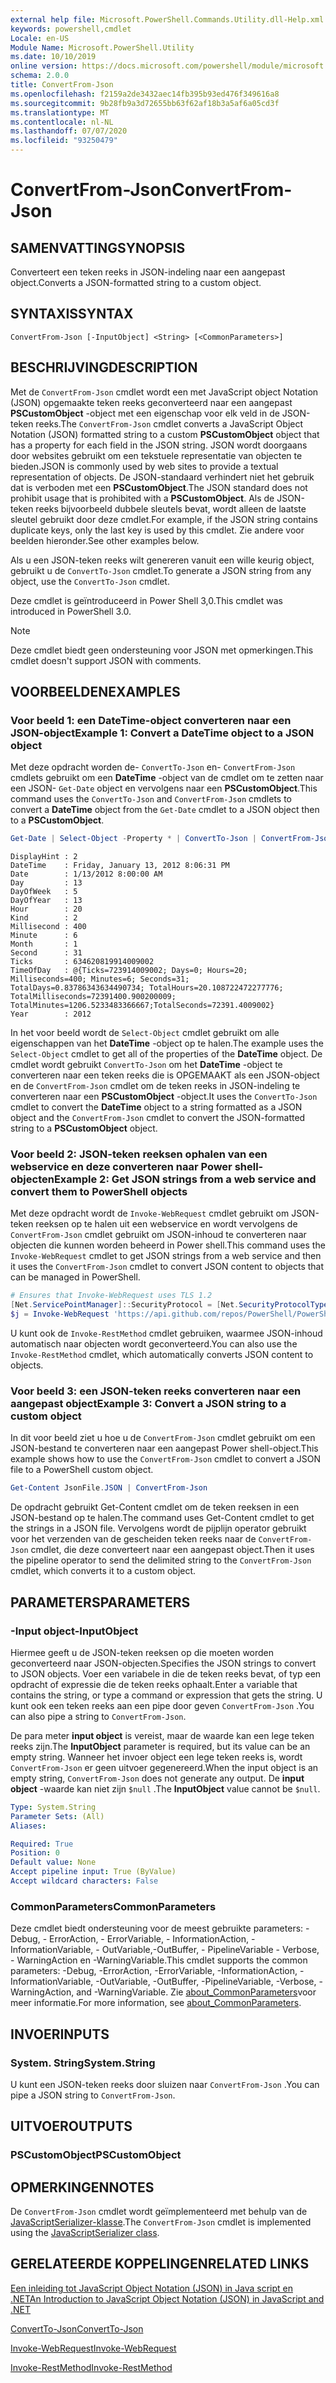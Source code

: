 ```yaml
---
external help file: Microsoft.PowerShell.Commands.Utility.dll-Help.xml
keywords: powershell,cmdlet
Locale: en-US
Module Name: Microsoft.PowerShell.Utility
ms.date: 10/10/2019
online version: https://docs.microsoft.com/powershell/module/microsoft.powershell.utility/convertfrom-json?view=powershell-5.1&WT.mc_id=ps-gethelp
schema: 2.0.0
title: ConvertFrom-Json
ms.openlocfilehash: f2159a2de3432aec14fb395b93ed476f349616a8
ms.sourcegitcommit: 9b28fb9a3d72655bb63f62af18b3a5af6a05cd3f
ms.translationtype: MT
ms.contentlocale: nl-NL
ms.lasthandoff: 07/07/2020
ms.locfileid: "93250479"
---
```

# <span data-ttu-id="a1ee0-103">ConvertFrom-Json</span><span class="sxs-lookup"><span data-stu-id="a1ee0-103">ConvertFrom-Json</span></span>

## <span data-ttu-id="a1ee0-104">SAMENVATTING</span><span class="sxs-lookup"><span data-stu-id="a1ee0-104">SYNOPSIS</span></span>
<span data-ttu-id="a1ee0-105">Converteert een teken reeks in JSON-indeling naar een aangepast object.</span><span class="sxs-lookup"><span data-stu-id="a1ee0-105">Converts a JSON-formatted string to a custom object.</span></span>

## <span data-ttu-id="a1ee0-106">SYNTAXIS</span><span class="sxs-lookup"><span data-stu-id="a1ee0-106">SYNTAX</span></span>

```
ConvertFrom-Json [-InputObject] <String> [<CommonParameters>]
```

## <span data-ttu-id="a1ee0-107">BESCHRIJVING</span><span class="sxs-lookup"><span data-stu-id="a1ee0-107">DESCRIPTION</span></span>

<span data-ttu-id="a1ee0-108">Met de `ConvertFrom-Json` cmdlet wordt een met JavaScript object Notation (JSON) opgemaakte teken reeks geconverteerd naar een aangepast **PSCustomObject** -object met een eigenschap voor elk veld in de JSON-teken reeks.</span><span class="sxs-lookup"><span data-stu-id="a1ee0-108">The `ConvertFrom-Json` cmdlet converts a JavaScript Object Notation (JSON) formatted string to a custom **PSCustomObject** object that has a property for each field in the JSON string.</span></span> <span data-ttu-id="a1ee0-109">JSON wordt doorgaans door websites gebruikt om een tekstuele representatie van objecten te bieden.</span><span class="sxs-lookup"><span data-stu-id="a1ee0-109">JSON is commonly used by web sites to provide a textual representation of objects.</span></span> <span data-ttu-id="a1ee0-110">De JSON-standaard verhindert niet het gebruik dat is verboden met een **PSCustomObject**.</span><span class="sxs-lookup"><span data-stu-id="a1ee0-110">The JSON standard does not prohibit usage that is prohibited with a **PSCustomObject**.</span></span> <span data-ttu-id="a1ee0-111">Als de JSON-teken reeks bijvoorbeeld dubbele sleutels bevat, wordt alleen de laatste sleutel gebruikt door deze cmdlet.</span><span class="sxs-lookup"><span data-stu-id="a1ee0-111">For example, if the JSON string contains duplicate keys, only the last key is used by this cmdlet.</span></span> <span data-ttu-id="a1ee0-112">Zie andere voor beelden hieronder.</span><span class="sxs-lookup"><span data-stu-id="a1ee0-112">See other examples below.</span></span>

<span data-ttu-id="a1ee0-113">Als u een JSON-teken reeks wilt genereren vanuit een wille keurig object, gebruikt u de `ConvertTo-Json` cmdlet.</span><span class="sxs-lookup"><span data-stu-id="a1ee0-113">To generate a JSON string from any object, use the `ConvertTo-Json` cmdlet.</span></span>

<span data-ttu-id="a1ee0-114">Deze cmdlet is geïntroduceerd in Power Shell 3,0.</span><span class="sxs-lookup"><span data-stu-id="a1ee0-114">This cmdlet was introduced in PowerShell 3.0.</span></span>

> [!NOTE]
> <span data-ttu-id="a1ee0-115">Deze cmdlet biedt geen ondersteuning voor JSON met opmerkingen.</span><span class="sxs-lookup"><span data-stu-id="a1ee0-115">This cmdlet doesn't support JSON with comments.</span></span>

## <span data-ttu-id="a1ee0-116">VOORBEELDEN</span><span class="sxs-lookup"><span data-stu-id="a1ee0-116">EXAMPLES</span></span>

### <span data-ttu-id="a1ee0-117">Voor beeld 1: een DateTime-object converteren naar een JSON-object</span><span class="sxs-lookup"><span data-stu-id="a1ee0-117">Example 1: Convert a DateTime object to a JSON object</span></span>

<span data-ttu-id="a1ee0-118">Met deze opdracht worden de- `ConvertTo-Json` en- `ConvertFrom-Json` cmdlets gebruikt om een **DateTime** -object van de cmdlet om te zetten naar een JSON- `Get-Date` object en vervolgens naar een **PSCustomObject**.</span><span class="sxs-lookup"><span data-stu-id="a1ee0-118">This command uses the `ConvertTo-Json` and `ConvertFrom-Json` cmdlets to convert a **DateTime** object from the `Get-Date` cmdlet to a JSON object then to a **PSCustomObject**.</span></span>

```powershell
Get-Date | Select-Object -Property * | ConvertTo-Json | ConvertFrom-Json
```

```Output
DisplayHint : 2
DateTime    : Friday, January 13, 2012 8:06:31 PM
Date        : 1/13/2012 8:00:00 AM
Day         : 13
DayOfWeek   : 5
DayOfYear   : 13
Hour        : 20
Kind        : 2
Millisecond : 400
Minute      : 6
Month       : 1
Second      : 31
Ticks       : 634620819914009002
TimeOfDay   : @{Ticks=723914009002; Days=0; Hours=20; Milliseconds=400; Minutes=6; Seconds=31; TotalDays=0.83786343634490734; TotalHours=20.108722472277776; TotalMilliseconds=72391400.900200009; TotalMinutes=1206.5233483366667;TotalSeconds=72391.4009002}
Year        : 2012
```

<span data-ttu-id="a1ee0-119">In het voor beeld wordt de `Select-Object` cmdlet gebruikt om alle eigenschappen van het **DateTime** -object op te halen.</span><span class="sxs-lookup"><span data-stu-id="a1ee0-119">The example uses the `Select-Object` cmdlet to get all of the properties of the **DateTime** object.</span></span> <span data-ttu-id="a1ee0-120">De cmdlet wordt gebruikt `ConvertTo-Json` om het **DateTime** -object te converteren naar een teken reeks die is OPGEMAAKT als een JSON-object en de `ConvertFrom-Json` cmdlet om de teken reeks in JSON-indeling te converteren naar een **PSCustomObject** -object.</span><span class="sxs-lookup"><span data-stu-id="a1ee0-120">It uses the `ConvertTo-Json` cmdlet to convert the **DateTime** object to a string formatted as a JSON object and the `ConvertFrom-Json` cmdlet to convert the JSON-formatted string to a **PSCustomObject** object.</span></span>

### <span data-ttu-id="a1ee0-121">Voor beeld 2: JSON-teken reeksen ophalen van een webservice en deze converteren naar Power shell-objecten</span><span class="sxs-lookup"><span data-stu-id="a1ee0-121">Example 2: Get JSON strings from a web service and convert them to PowerShell objects</span></span>

<span data-ttu-id="a1ee0-122">Met deze opdracht wordt de `Invoke-WebRequest` cmdlet gebruikt om JSON-teken reeksen op te halen uit een webservice en wordt vervolgens de `ConvertFrom-Json` cmdlet gebruikt om JSON-inhoud te converteren naar objecten die kunnen worden beheerd in Power shell.</span><span class="sxs-lookup"><span data-stu-id="a1ee0-122">This command uses the `Invoke-WebRequest` cmdlet to get JSON strings from a web service and then it uses the `ConvertFrom-Json` cmdlet to convert JSON content to objects that can be managed in PowerShell.</span></span>

```powershell
# Ensures that Invoke-WebRequest uses TLS 1.2
[Net.ServicePointManager]::SecurityProtocol = [Net.SecurityProtocolType]::Tls12
$j = Invoke-WebRequest 'https://api.github.com/repos/PowerShell/PowerShell/issues' | ConvertFrom-Json
```

<span data-ttu-id="a1ee0-123">U kunt ook de `Invoke-RestMethod` cmdlet gebruiken, waarmee JSON-inhoud automatisch naar objecten wordt geconverteerd.</span><span class="sxs-lookup"><span data-stu-id="a1ee0-123">You can also use the `Invoke-RestMethod` cmdlet, which automatically converts JSON content to objects.</span></span>

### <span data-ttu-id="a1ee0-124">Voor beeld 3: een JSON-teken reeks converteren naar een aangepast object</span><span class="sxs-lookup"><span data-stu-id="a1ee0-124">Example 3: Convert a JSON string to a custom object</span></span>

<span data-ttu-id="a1ee0-125">In dit voor beeld ziet u hoe u de `ConvertFrom-Json` cmdlet gebruikt om een JSON-bestand te converteren naar een aangepast Power shell-object.</span><span class="sxs-lookup"><span data-stu-id="a1ee0-125">This example shows how to use the `ConvertFrom-Json` cmdlet to convert a JSON file to a PowerShell custom object.</span></span>

```powershell
Get-Content JsonFile.JSON | ConvertFrom-Json
```

<span data-ttu-id="a1ee0-126">De opdracht gebruikt Get-Content cmdlet om de teken reeksen in een JSON-bestand op te halen.</span><span class="sxs-lookup"><span data-stu-id="a1ee0-126">The command uses Get-Content cmdlet to get the strings in a JSON file.</span></span> <span data-ttu-id="a1ee0-127">Vervolgens wordt de pijplijn operator gebruikt voor het verzenden van de gescheiden teken reeks naar de `ConvertFrom-Json` cmdlet, die deze converteert naar een aangepast object.</span><span class="sxs-lookup"><span data-stu-id="a1ee0-127">Then it uses the pipeline operator to send the delimited string to the `ConvertFrom-Json` cmdlet, which converts it to a custom object.</span></span>

## <span data-ttu-id="a1ee0-128">PARAMETERS</span><span class="sxs-lookup"><span data-stu-id="a1ee0-128">PARAMETERS</span></span>

### <span data-ttu-id="a1ee0-129">-Input object</span><span class="sxs-lookup"><span data-stu-id="a1ee0-129">-InputObject</span></span>

<span data-ttu-id="a1ee0-130">Hiermee geeft u de JSON-teken reeksen op die moeten worden geconverteerd naar JSON-objecten.</span><span class="sxs-lookup"><span data-stu-id="a1ee0-130">Specifies the JSON strings to convert to JSON objects.</span></span> <span data-ttu-id="a1ee0-131">Voer een variabele in die de teken reeks bevat, of typ een opdracht of expressie die de teken reeks ophaalt.</span><span class="sxs-lookup"><span data-stu-id="a1ee0-131">Enter a variable that contains the string, or type a command or expression that gets the string.</span></span> <span data-ttu-id="a1ee0-132">U kunt ook een teken reeks aan een pipe door geven `ConvertFrom-Json` .</span><span class="sxs-lookup"><span data-stu-id="a1ee0-132">You can also pipe a string to `ConvertFrom-Json`.</span></span>

<span data-ttu-id="a1ee0-133">De para meter **input object** is vereist, maar de waarde kan een lege teken reeks zijn.</span><span class="sxs-lookup"><span data-stu-id="a1ee0-133">The **InputObject** parameter is required, but its value can be an empty string.</span></span> <span data-ttu-id="a1ee0-134">Wanneer het invoer object een lege teken reeks is, wordt `ConvertFrom-Json` er geen uitvoer gegenereerd.</span><span class="sxs-lookup"><span data-stu-id="a1ee0-134">When the input object is an empty string, `ConvertFrom-Json` does not generate any output.</span></span> <span data-ttu-id="a1ee0-135">De **input object** -waarde kan niet zijn `$null` .</span><span class="sxs-lookup"><span data-stu-id="a1ee0-135">The **InputObject** value cannot be `$null`.</span></span>

```yaml
Type: System.String
Parameter Sets: (All)
Aliases:

Required: True
Position: 0
Default value: None
Accept pipeline input: True (ByValue)
Accept wildcard characters: False
```

### <span data-ttu-id="a1ee0-136">CommonParameters</span><span class="sxs-lookup"><span data-stu-id="a1ee0-136">CommonParameters</span></span>

<span data-ttu-id="a1ee0-137">Deze cmdlet biedt ondersteuning voor de meest gebruikte parameters: -Debug, - ErrorAction, - ErrorVariable, - InformationAction, -InformationVariable, - OutVariable,-OutBuffer, - PipelineVariable - Verbose, - WarningAction en -WarningVariable.</span><span class="sxs-lookup"><span data-stu-id="a1ee0-137">This cmdlet supports the common parameters: -Debug, -ErrorAction, -ErrorVariable, -InformationAction, -InformationVariable, -OutVariable, -OutBuffer, -PipelineVariable, -Verbose, -WarningAction, and -WarningVariable.</span></span> <span data-ttu-id="a1ee0-138">Zie [about_CommonParameters](https://go.microsoft.com/fwlink/?LinkID=113216)voor meer informatie.</span><span class="sxs-lookup"><span data-stu-id="a1ee0-138">For more information, see [about_CommonParameters](https://go.microsoft.com/fwlink/?LinkID=113216).</span></span>

## <span data-ttu-id="a1ee0-139">INVOER</span><span class="sxs-lookup"><span data-stu-id="a1ee0-139">INPUTS</span></span>

### <span data-ttu-id="a1ee0-140">System. String</span><span class="sxs-lookup"><span data-stu-id="a1ee0-140">System.String</span></span>

<span data-ttu-id="a1ee0-141">U kunt een JSON-teken reeks door sluizen naar `ConvertFrom-Json` .</span><span class="sxs-lookup"><span data-stu-id="a1ee0-141">You can pipe a JSON string to `ConvertFrom-Json`.</span></span>

## <span data-ttu-id="a1ee0-142">UITVOER</span><span class="sxs-lookup"><span data-stu-id="a1ee0-142">OUTPUTS</span></span>

### <span data-ttu-id="a1ee0-143">PSCustomObject</span><span class="sxs-lookup"><span data-stu-id="a1ee0-143">PSCustomObject</span></span>

## <span data-ttu-id="a1ee0-144">OPMERKINGEN</span><span class="sxs-lookup"><span data-stu-id="a1ee0-144">NOTES</span></span>

<span data-ttu-id="a1ee0-145">De `ConvertFrom-Json` cmdlet wordt geïmplementeerd met behulp van de [JavaScriptSerializer-klasse](/dotnet/api/system.web.script.serialization.javascriptserializer).</span><span class="sxs-lookup"><span data-stu-id="a1ee0-145">The `ConvertFrom-Json` cmdlet is implemented using the [JavaScriptSerializer class](/dotnet/api/system.web.script.serialization.javascriptserializer).</span></span>

## <span data-ttu-id="a1ee0-146">GERELATEERDE KOPPELINGEN</span><span class="sxs-lookup"><span data-stu-id="a1ee0-146">RELATED LINKS</span></span>

<span data-ttu-id="a1ee0-147">[Een inleiding tot JavaScript Object Notation (JSON) in Java script en .NET](/previous-versions/dotnet/articles/bb299886(v=msdn.10))</span><span class="sxs-lookup"><span data-stu-id="a1ee0-147">[An Introduction to JavaScript Object Notation (JSON) in JavaScript and .NET](/previous-versions/dotnet/articles/bb299886(v=msdn.10))</span></span>

[<span data-ttu-id="a1ee0-148">ConvertTo-Json</span><span class="sxs-lookup"><span data-stu-id="a1ee0-148">ConvertTo-Json</span></span>](ConvertTo-Json.md)

[<span data-ttu-id="a1ee0-149">Invoke-WebRequest</span><span class="sxs-lookup"><span data-stu-id="a1ee0-149">Invoke-WebRequest</span></span>](Invoke-WebRequest.md)

[<span data-ttu-id="a1ee0-150">Invoke-RestMethod</span><span class="sxs-lookup"><span data-stu-id="a1ee0-150">Invoke-RestMethod</span></span>](Invoke-RestMethod.md)
